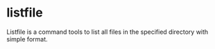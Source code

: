 listfile
=======
Listfile is a command tools to list all files in the specified directory with simple format.
